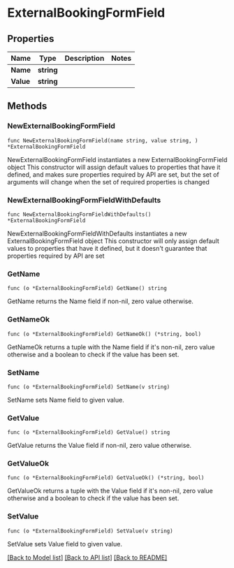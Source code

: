 # ExternalBookingFormField

## Properties

Name | Type | Description | Notes
------------ | ------------- | ------------- | -------------
**Name** | **string** |  | 
**Value** | **string** |  | 

## Methods

### NewExternalBookingFormField

`func NewExternalBookingFormField(name string, value string, ) *ExternalBookingFormField`

NewExternalBookingFormField instantiates a new ExternalBookingFormField object
This constructor will assign default values to properties that have it defined,
and makes sure properties required by API are set, but the set of arguments
will change when the set of required properties is changed

### NewExternalBookingFormFieldWithDefaults

`func NewExternalBookingFormFieldWithDefaults() *ExternalBookingFormField`

NewExternalBookingFormFieldWithDefaults instantiates a new ExternalBookingFormField object
This constructor will only assign default values to properties that have it defined,
but it doesn't guarantee that properties required by API are set

### GetName

`func (o *ExternalBookingFormField) GetName() string`

GetName returns the Name field if non-nil, zero value otherwise.

### GetNameOk

`func (o *ExternalBookingFormField) GetNameOk() (*string, bool)`

GetNameOk returns a tuple with the Name field if it's non-nil, zero value otherwise
and a boolean to check if the value has been set.

### SetName

`func (o *ExternalBookingFormField) SetName(v string)`

SetName sets Name field to given value.


### GetValue

`func (o *ExternalBookingFormField) GetValue() string`

GetValue returns the Value field if non-nil, zero value otherwise.

### GetValueOk

`func (o *ExternalBookingFormField) GetValueOk() (*string, bool)`

GetValueOk returns a tuple with the Value field if it's non-nil, zero value otherwise
and a boolean to check if the value has been set.

### SetValue

`func (o *ExternalBookingFormField) SetValue(v string)`

SetValue sets Value field to given value.



[[Back to Model list]](../README.md#documentation-for-models) [[Back to API list]](../README.md#documentation-for-api-endpoints) [[Back to README]](../README.md)


